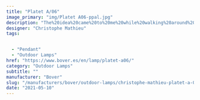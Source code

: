 ```yaml
---
title: "Platet A/06"
image_primary: "img/Platet A06-ppal.jpg"
description: "The%20idea%20came%20to%20me%20while%20walking%20around%20La%20Escala%2C%20I%20noticed%20one%20of%20those%20typical%20industrial-looking%20wall%20lamps%20with%20the%20bulb%20visible%20and%20protected%20with%20a%20transparent%20glass.%20Not%20that%20it%20was%20a%20novelty%20or%20a%20discovery%2C%20I%20would%20say%20that%20we%20all%20have%20it%20in%20mind%20and%20that%20it%20is%20as%20old%20as%20incandescent%20bulbs%3B%20simple%20shapes%2C%20shapes%20that%20comfort%20us%2C%20shapes%20that%20are%20familiar%20to%20us%20and%20that%20make%20us%20travel%20through%20time.%0A%0A%0A%0A"
designer: "Christophe Mathieu"
tags: 


  - "Pendant"
  - "Outdoor Lamps"
href: "https://www.bover.es/en/lamp/platet-a06/"
category: "Outdoor Lamps"
subtitle: ""
manufacturer: "Bover"
slug: "/manufacturers/bover/outdoor-lamps/christophe-mathieu-platet-a-06"
date: "2021-05-10"
---
```

